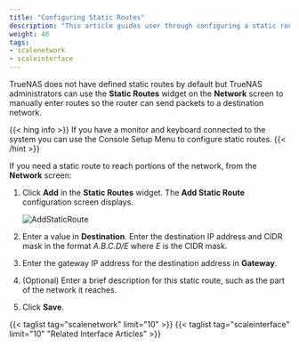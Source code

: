 ```yaml
---
title: "Configuring Static Routes"
description: "This article guides user through configuring a static route using the SCALE web UI."
weight: 40
tags:
- scalenetwork
- scaleinterface
---
```



TrueNAS does not have defined static routes by default but TrueNAS administrators can use the **Static Routes** widget on the **Network** screen to manually enter routes so the router can send packets to a destination network.

{{< hing info >}}
If you have a monitor and keyboard connected to the system you can use the Console Setup Menu to configure static routes.
{{< /hint >}}

If you need a static route to reach portions of the network, from the **Network** screen:

1. Click **Add** in the **Static Routes** widget. The **Add Static Route** configuration screen displays. 
   
   ![AddStaticRoute](/images/SCALE/22.02/AddStaticRoute.png "Add Static Routes")

2. Enter a value in **Destination**. Enter the destination IP address and CIDR mask in the format *A.B.C.D/E* where *E* is the CIDR mask.

3. Enter the gateway IP address for the destination address in **Gateway**.

4. (Optional) Enter a brief description for this static route, such as the part of the network it reaches.

5. Click **Save**.

{{< taglist tag="scalenetwork" limit="10" >}}
{{< taglist tag="scaleinterface" limit="10" "Related Interface Articles" >}}